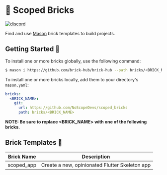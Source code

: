 # 🧱 Scoped Bricks

<a href="https://discord.gg/maXe5YsWXH"><img src="https://img.shields.io/discord/870519133899472926.svg?logo=discord" alt="discord"></a>

Find and use [Mason][mason_link] brick templates to build projects.

[mason_link]: https://github.com/felangel/mason

## Getting Started 🚀

To install one or more bricks globally, use the following command:

```sh
$ mason i https://github.com/brick-hub/brick-hub --path bricks/<BRICK_NAME>
```

To install one or more bricks locally, add them to your directory's `mason.yaml`:

```yaml
bricks:
  <BRICK_NAME>:
    git:
      url: https://github.com/NoScopeDevs/scoped_bricks
      path: bricks/<BRICK_NAME>
```

**NOTE: Be sure to replace <BRICK_NAME> with one of the following bricks.**

## Brick Templates 🧱

| Brick Name            | Description                                      |
| --------------------- | ------------------------------------------------ |
| scoped_app            | Create a new, opinionated Flutter Skeleton app   |